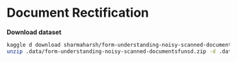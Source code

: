 # Document Rectification


**Download dataset**

```bash
kaggle d download sharmaharsh/form-understanding-noisy-scanned-documentsfunsd -p .data
unzip .data/form-understanding-noisy-scanned-documentsfunsd.zip -d .data
```
